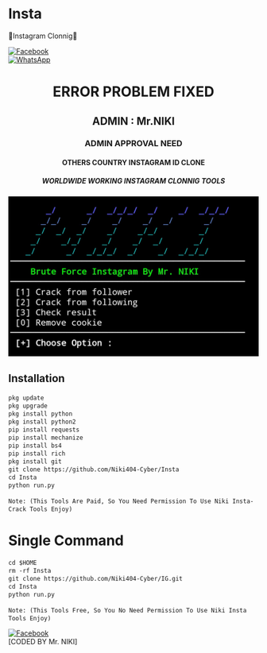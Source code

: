 # Insta
🎉Instagram Clonnig🌸

<b></b> [![Facebook](https://img.shields.io/badge/Facebook-Mr.NIKI-blue?style=flat-square&logo=facebook)](https://www.facebook.com/ok.tata.good.bye.gaya)<br> [![WhatsApp](https://img.shields.io/badge/WhatsApp-Mr.NIKI-blue?style=flat-square&logo=WhatsApp)](https://chat.whatsapp.com/IulgtTY1ao6HeowtyCFEGJ)

<h1 align="center"> ERROR PROBLEM FIXED </h1>

<h2 align="center"> ADMIN : Mr.NIKI</h2>

<h3 align="center"> ADMIN APPROVAL NEED</h3>

<h4 align="center"> OTHERS COUNTRY INSTAGRAM ID CLONE</h4>

<h5 align="center"> WORLDWIDE WORKING INSTAGRAM CLONNIG TOOLS</h5>

![20200808_160757](https://github.com/Niki404-Cyber/IG/blob/main/Screenshot_20230603_021944.jpg)

## <b>Installation</b>

```
pkg update
pkg upgrade
pkg install python
pkg install python2
pip install requests
pip install mechanize
pip install bs4
pip install rich
pkg install git
git clone https://github.com/Niki404-Cyber/Insta
cd Insta
python run.py

Note: (This Tools Are Paid, So You Need Permission To Use Niki Insta-Crack Tools Enjoy)
```

# Single Command 

```
cd $HOME
rm -rf Insta
git clone https://github.com/Niki404-Cyber/IG.git
cd Insta
python run.py

Note: (This Tools Free, So You No Need Permission To Use Niki Insta Tools Enjoy)

```

[![Facebook](https://img.shields.io/badge/Facebook-Mr.NIKI-blue?style=flat-square&logo=facebook)](https://www.facebook.com/ok.tata.good.bye.gaya)</br>
[CODED BY Mr. NIKI]


